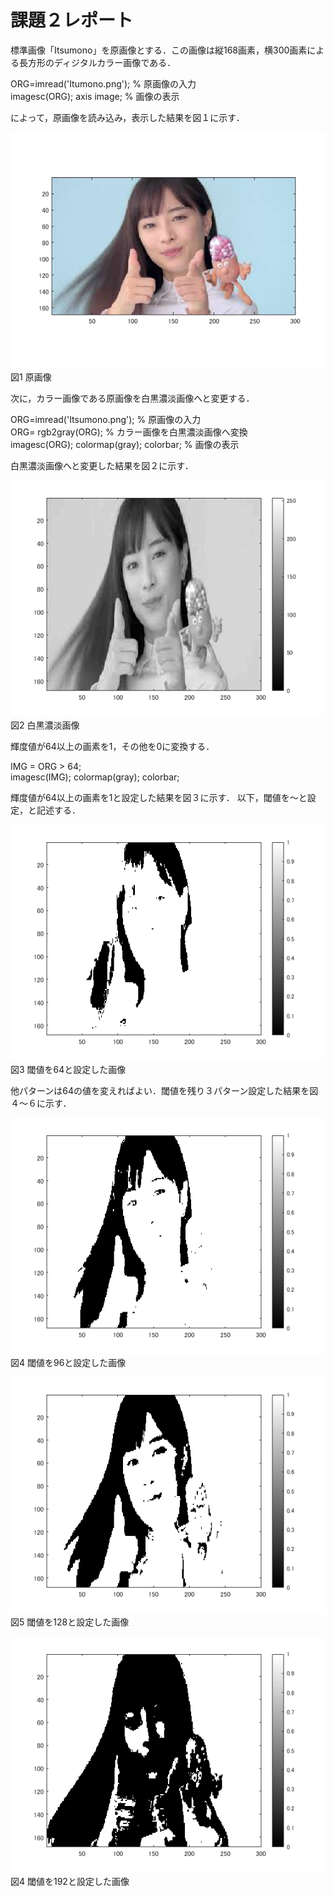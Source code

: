 # 課題２レポート

標準画像「Itsumono」を原画像とする．この画像は縦168画素，横300画素による長方形のディジタルカラー画像である．

ORG=imread('Itumono.png'); % 原画像の入力  
imagesc(ORG); axis image; % 画像の表示

によって，原画像を読み込み，表示した結果を図１に示す．

![原画像](https://github.com/bazefu/lecture_image_processing/blob/master/image/org_img.png?raw=true)  
図1 原画像

次に，カラー画像である原画像を白黒濃淡画像へと変更する．

ORG=imread('Itsumono.png'); % 原画像の入力  
ORG= rgb2gray(ORG); % カラー画像を白黒濃淡画像へ変換  
imagesc(ORG); colormap(gray); colorbar; % 画像の表示  

白黒濃淡画像へと変更した結果を図２に示す．

![原画像](https://github.com/bazefu/lecture_image_processing/blob/master/image/kadai3_1.png?raw=true)  
図2 白黒濃淡画像

輝度値が64以上の画素を1，その他を0に変換する．

IMG = ORG > 64;  
imagesc(IMG); colormap(gray); colorbar;

輝度値が64以上の画素を1と設定した結果を図３に示す．
以下，閾値を～と設定，と記述する．

![原画像](https://github.com/bazefu/lecture_image_processing/blob/master/image/kadai3_2.png?raw=true)  
図3 閾値を64と設定した画像

他パターンは64の値を変えればよい．閾値を残り３パターン設定した結果を図４～６に示す．

![原画像](https://github.com/bazefu/lecture_image_processing/blob/master/image/kadai3_3.png?raw=true)  
図4 閾値を96と設定した画像

![原画像](https://github.com/bazefu/lecture_image_processing/blob/master/image/kadai3_4.png?raw=true)  
図5 閾値を128と設定した画像

![原画像](https://github.com/bazefu/lecture_image_processing/blob/master/image/kadai3_fear.png?raw=true)  
図4 閾値を192と設定した画像
